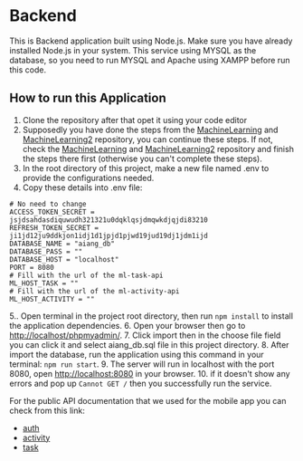 # Backend

This is Backend application built using Node.js. Make sure you have already installed Node.js in your system.
This service using MYSQL as the database, so you need to run MYSQL and Apache using XAMPP before run this code.

## How to run this Application
1. Clone the repository after that opet it using your code editor
2. Supposedly you have done the steps from the [MachineLearning](https://github.com/CH2-PS412/MachineLearning) and [MachineLearning2](https://github.com/CH2-PS412/MachineLearning2) repository, you can continue these steps. If not, check the [MachineLearning](https://github.com/CH2-PS412/MachineLearning) and [MachineLearning2](https://github.com/CH2-PS412/MachineLearning2) repository and finish the steps there first (otherwise you can't complete these steps).
3. In the root directory of this project, make a new file named .env to provide the configurations needed.
4. Copy these details into .env file:
```
# No need to change
ACCESS_TOKEN_SECRET = jsjdsahdasdiquwudh321321u0dqklqsjdmqwkdjqjdi83210
REFRESH_TOKEN_SECRET = ji1jd12ju9ddkjon1idj1d1jpjd1pjwd19jud19dj1jdm1ijd
DATABASE_NAME = "aiang_db"
DATABASE_PASS = ""
DATABASE_HOST = "localhost"
PORT = 8080
# Fill with the url of the ml-task-api
ML_HOST_TASK = ""
# Fill with the url of the ml-activity-api
ML_HOST_ACTIVITY = ""
```
5.. Open terminal in the project root directory, then run `npm install` to install the application dependencies.
6. Open your browser then go to [http://localhost/phpmyadmin/](http://localhost/phpmyadmin/).
7. Click import then in the choose file field you can click it and select aiang_db.sql file in this project directory.
8. After import the database, run the application using this command in your terminal: `npm run start`.
9. The server will run in localhost with the port 8080, open [http://localhost:8080](http://localhost:8080) in your browser.
10. if it doesn't show any errors and pop up `Cannot GET /` then you successfully run the service.

For the public API documentation that we used for the mobile app you can check from this link:
- [auth](https://github.com/daffaYuharshu/task-api)
- [activity](https://github.com/daffaYuharshu/activity-api)
- [task](https://github.com/daffaYuharshu/task-api)
